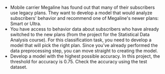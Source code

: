 - Mobile carrier Megaline has found out that many of their subscribers use legacy plans. They want to develop a model that would analyze subscribers' behavior and recommend one of Megaline's newer plans: Smart or Ultra.
- You have access to behavior data about subscribers who have already switched to the new plans (from the project for the Statistical Data Analysis course). For this classification task, you need to develop a model that will pick the right plan. Since you’ve already performed the data preprocessing step, you can move straight to creating the model.
- Develop a model with the highest possible accuracy. In this project, the threshold for accuracy is 0.75. Check the accuracy using the test dataset.
